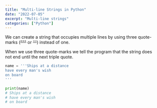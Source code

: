 ```yaml
---
title: "Multi-line Strings in Python"
date: "2022-07-05"
excerpt: "Multi-line strings"
categories: ["Python"]
---
```


We can create a string that occupies multiple lines by using three quote-marks (~~"""~~ or ~~'''~~) instead of one.

When we use three quote-marks we tell the program that the string does not end until the next triple quote.

```py {numberLines}
name = '''Ships at a distance
have every man's wish
on board
'''

print(name)
# Ships at a distance
# have every man's wish
# on board
```
